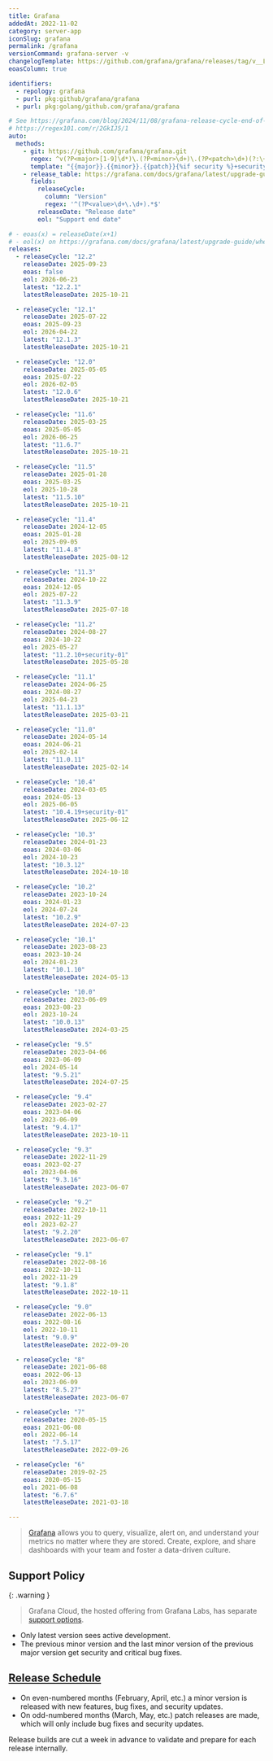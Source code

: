 ```yaml
---
title: Grafana
addedAt: 2022-11-02
category: server-app
iconSlug: grafana
permalink: /grafana
versionCommand: grafana-server -v
changelogTemplate: https://github.com/grafana/grafana/releases/tag/v__LATEST__
eoasColumn: true

identifiers:
  - repology: grafana
  - purl: pkg:github/grafana/grafana
  - purl: pkg:golang/github.com/grafana/grafana

# See https://grafana.com/blog/2024/11/08/grafana-release-cycle-end-of-year-update/#grafana-security-releases-improved-version-naming-convention
# https://regex101.com/r/2GkIJ5/1
auto:
  methods:
    - git: https://github.com/grafana/grafana.git
      regex: ^v(?P<major>[1-9]\d*)\.(?P<minor>\d+)\.(?P<patch>\d+)(?:\+security-(?P<security>\d+))?$
      template: "{{major}}.{{minor}}.{{patch}}{%if security %}+security-{{security}}{%endif%}"
    - release_table: https://grafana.com/docs/grafana/latest/upgrade-guide/when-to-upgrade/
      fields:
        releaseCycle:
          column: "Version"
          regex: '^(?P<value>\d+\.\d+).*$'
        releaseDate: "Release date"
        eol: "Support end date"

# - eoas(x) = releaseDate(x+1)
# - eol(x) on https://grafana.com/docs/grafana/latest/upgrade-guide/when-to-upgrade/#what-to-know-about-version-support
releases:
  - releaseCycle: "12.2"
    releaseDate: 2025-09-23
    eoas: false
    eol: 2026-06-23
    latest: "12.2.1"
    latestReleaseDate: 2025-10-21

  - releaseCycle: "12.1"
    releaseDate: 2025-07-22
    eoas: 2025-09-23
    eol: 2026-04-22
    latest: "12.1.3"
    latestReleaseDate: 2025-10-21

  - releaseCycle: "12.0"
    releaseDate: 2025-05-05
    eoas: 2025-07-22
    eol: 2026-02-05
    latest: "12.0.6"
    latestReleaseDate: 2025-10-21

  - releaseCycle: "11.6"
    releaseDate: 2025-03-25
    eoas: 2025-05-05
    eol: 2026-06-25
    latest: "11.6.7"
    latestReleaseDate: 2025-10-21

  - releaseCycle: "11.5"
    releaseDate: 2025-01-28
    eoas: 2025-03-25
    eol: 2025-10-28
    latest: "11.5.10"
    latestReleaseDate: 2025-10-21

  - releaseCycle: "11.4"
    releaseDate: 2024-12-05
    eoas: 2025-01-28
    eol: 2025-09-05
    latest: "11.4.8"
    latestReleaseDate: 2025-08-12

  - releaseCycle: "11.3"
    releaseDate: 2024-10-22
    eoas: 2024-12-05
    eol: 2025-07-22
    latest: "11.3.9"
    latestReleaseDate: 2025-07-18

  - releaseCycle: "11.2"
    releaseDate: 2024-08-27
    eoas: 2024-10-22
    eol: 2025-05-27
    latest: "11.2.10+security-01"
    latestReleaseDate: 2025-05-28

  - releaseCycle: "11.1"
    releaseDate: 2024-06-25
    eoas: 2024-08-27
    eol: 2025-04-23
    latest: "11.1.13"
    latestReleaseDate: 2025-03-21

  - releaseCycle: "11.0"
    releaseDate: 2024-05-14
    eoas: 2024-06-21
    eol: 2025-02-14
    latest: "11.0.11"
    latestReleaseDate: 2025-02-14

  - releaseCycle: "10.4"
    releaseDate: 2024-03-05
    eoas: 2024-05-13
    eol: 2025-06-05
    latest: "10.4.19+security-01"
    latestReleaseDate: 2025-06-12

  - releaseCycle: "10.3"
    releaseDate: 2024-01-23
    eoas: 2024-03-06
    eol: 2024-10-23
    latest: "10.3.12"
    latestReleaseDate: 2024-10-18

  - releaseCycle: "10.2"
    releaseDate: 2023-10-24
    eoas: 2024-01-23
    eol: 2024-07-24
    latest: "10.2.9"
    latestReleaseDate: 2024-07-23

  - releaseCycle: "10.1"
    releaseDate: 2023-08-23
    eoas: 2023-10-24
    eol: 2024-01-23
    latest: "10.1.10"
    latestReleaseDate: 2024-05-13

  - releaseCycle: "10.0"
    releaseDate: 2023-06-09
    eoas: 2023-08-23
    eol: 2023-10-24
    latest: "10.0.13"
    latestReleaseDate: 2024-03-25

  - releaseCycle: "9.5"
    releaseDate: 2023-04-06
    eoas: 2023-06-09
    eol: 2024-05-14
    latest: "9.5.21"
    latestReleaseDate: 2024-07-25

  - releaseCycle: "9.4"
    releaseDate: 2023-02-27
    eoas: 2023-04-06
    eol: 2023-06-09
    latest: "9.4.17"
    latestReleaseDate: 2023-10-11

  - releaseCycle: "9.3"
    releaseDate: 2022-11-29
    eoas: 2023-02-27
    eol: 2023-04-06
    latest: "9.3.16"
    latestReleaseDate: 2023-06-07

  - releaseCycle: "9.2"
    releaseDate: 2022-10-11
    eoas: 2022-11-29
    eol: 2023-02-27
    latest: "9.2.20"
    latestReleaseDate: 2023-06-07

  - releaseCycle: "9.1"
    releaseDate: 2022-08-16
    eoas: 2022-10-11
    eol: 2022-11-29
    latest: "9.1.8"
    latestReleaseDate: 2022-10-11

  - releaseCycle: "9.0"
    releaseDate: 2022-06-13
    eoas: 2022-08-16
    eol: 2022-10-11
    latest: "9.0.9"
    latestReleaseDate: 2022-09-20

  - releaseCycle: "8"
    releaseDate: 2021-06-08
    eoas: 2022-06-13
    eol: 2023-06-09
    latest: "8.5.27"
    latestReleaseDate: 2023-06-07

  - releaseCycle: "7"
    releaseDate: 2020-05-15
    eoas: 2021-06-08
    eol: 2022-06-14
    latest: "7.5.17"
    latestReleaseDate: 2022-09-26

  - releaseCycle: "6"
    releaseDate: 2019-02-25
    eoas: 2020-05-15
    eol: 2021-06-08
    latest: "6.7.6"
    latestReleaseDate: 2021-03-18

---
```


> [Grafana](https://grafana.com/grafana/) allows you to query, visualize, alert on, and understand
> your metrics no matter where they are stored. Create, explore, and share dashboards with your team
> and foster a data-driven culture.

## Support Policy

{: .warning }

> Grafana Cloud, the hosted offering from Grafana Labs, has separate [support options](https://grafana.com/docs/grafana-cloud/account-management/support/).

- Only latest version sees active development.
- The previous minor version and the last minor version of the previous major version get security
  and critical bug fixes.

## [Release Schedule](https://grafana.com/blog/2022/12/13/grafana-releases-new-2023-release-schedule/)

- On even-numbered months (February, April, etc.) a minor version is released with new
  features, bug fixes, and security updates.
- On odd-numbered months (March, May, etc.) patch releases are made, which will only include bug
  fixes and security updates.

Release builds are cut a week in advance to validate and prepare for each release internally.
